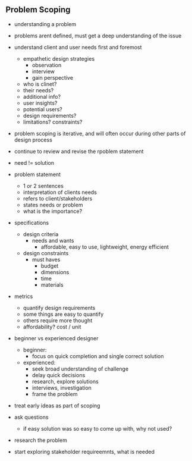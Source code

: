 ## Problem Scoping
* understanding a problem
* problems arent defined, must get a deep understanding of the issue
* understand client and user needs first and foremost
  * empathetic design strategies
    * observation
    * interview
    * gain perspective
  * who is clinet?
  * their needs?
  * additional info?
  * user insights?
  * potential users?
  * design requirements?
  * limitations? constraints?
* problem scoping is iterative, and will often occur during other parts of design process
* continue to review and revise the rpoblem statement


* need != solution

* problem statement
  * 1 or 2 sentences 
  * interpretation of clients needs 
  * refers to client/stakeholders
  * states needs or problem
  * what is the importance?
* specifications
  * design criteria
    * needs and wants
      * affordable, easy to use, lightweight, energy efficient
  * design constraints
    * must haves
      * budget
      * dimensions
      * time
      * materials
* metrics
  * quantify design requirements
  * some things are easy to quantify
  * others require more thought
  * affordability? cost / unit

* beginner vs experienced designer
  * beginner:
    * focus on quick completion and single correct solution
  * experienced:
    * seek broad understanding of challenge
    * delay quick decisions
    * research, explore solutions
    * interviews, investigation
    * frame the problem

* treat early ideas as part of scoping
* ask questions
  * if easy solution was so easy to come up with, why not used?
* research the problem
* start exploring stakeholder requireemnts, what is needed